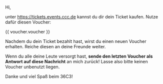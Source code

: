 Hi,

unter https://tickets.events.ccc.de kannst du dir dein Ticket kaufen. Nutze dafür diesen Voucher:

{{ voucher.voucher }}

Nachdem du dein Ticket bezahlt hast, wirst du einen neuen Voucher erhalten. Reiche diesen an deine Freunde weiter.

Wenn du alle deine Leute versorgt hast, **sende den letzten Voucher als Antwort auf diese Nachricht** an mich zurück!
Lasse also bitte keinen Voucher unbenutzt liegen.

Danke und viel Spaß beim 36C3!
